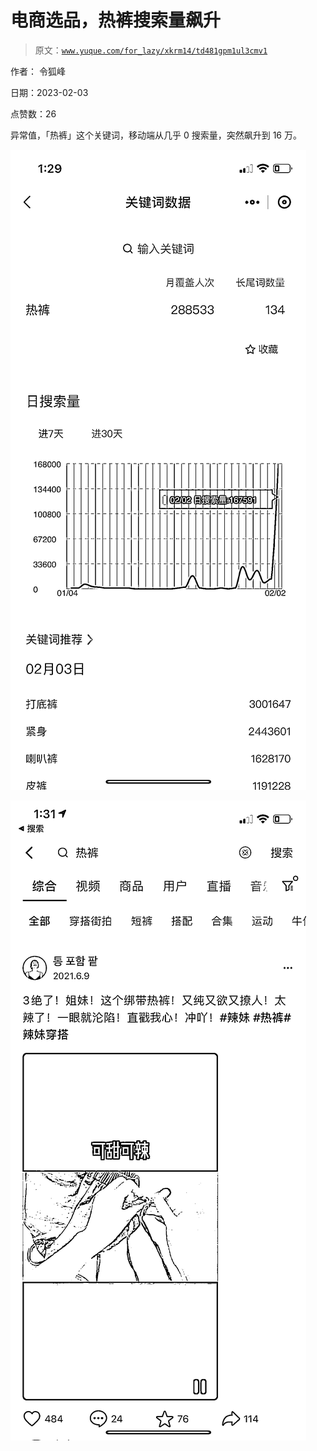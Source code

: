 # 电商选品，热裤搜索量飙升

> 原文：[`www.yuque.com/for_lazy/xkrm14/td481gpm1ul3cmv1`](https://www.yuque.com/for_lazy/xkrm14/td481gpm1ul3cmv1)



作者： 令狐峰 

日期：2023-02-03 

点赞数：26 

异常值，「热裤」这个关键词，移动端从几乎 0 搜索量，突然飙升到 16 万。 

![](img/fe441eb41a2fc9a78566ba9cd31d162f.png)  

![](img/25f7317f548adb0c074b166f030bfc12.png)  

